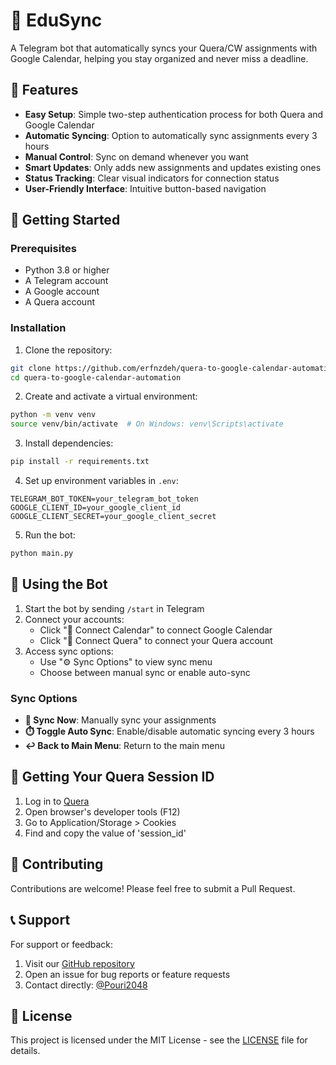 # 📅 EduSync

A Telegram bot that automatically syncs your Quera/CW assignments with Google Calendar, helping you stay organized and never miss a deadline.

## 🌟 Features

- **Easy Setup**: Simple two-step authentication process for both Quera and Google Calendar
- **Automatic Syncing**: Option to automatically sync assignments every 3 hours
- **Manual Control**: Sync on demand whenever you want
- **Smart Updates**: Only adds new assignments and updates existing ones
- **Status Tracking**: Clear visual indicators for connection status
- **User-Friendly Interface**: Intuitive button-based navigation

## 🚀 Getting Started

### Prerequisites

- Python 3.8 or higher
- A Telegram account
- A Google account
- A Quera account

### Installation

1. Clone the repository:
```bash
git clone https://github.com/erfnzdeh/quera-to-google-calendar-automation.git
cd quera-to-google-calendar-automation
```

2. Create and activate a virtual environment:
```bash
python -m venv venv
source venv/bin/activate  # On Windows: venv\Scripts\activate
```

3. Install dependencies:
```bash
pip install -r requirements.txt
```

4. Set up environment variables in `.env`:
```
TELEGRAM_BOT_TOKEN=your_telegram_bot_token
GOOGLE_CLIENT_ID=your_google_client_id
GOOGLE_CLIENT_SECRET=your_google_client_secret
```

5. Run the bot:
```bash
python main.py
```

## 📱 Using the Bot

1. Start the bot by sending `/start` in Telegram
2. Connect your accounts:
   - Click "🔗 Connect Calendar" to connect Google Calendar
   - Click "🔗 Connect Quera" to connect your Quera account
3. Access sync options:
   - Use "⚙️ Sync Options" to view sync menu
   - Choose between manual sync or enable auto-sync

### Sync Options

- **🔄 Sync Now**: Manually sync your assignments
- **⏱️ Toggle Auto Sync**: Enable/disable automatic syncing every 3 hours
- **↩️ Back to Main Menu**: Return to the main menu

## 🔑 Getting Your Quera Session ID

1. Log in to [Quera](https://quera.org)
2. Open browser's developer tools (F12)
3. Go to Application/Storage > Cookies
4. Find and copy the value of 'session_id'

## 🤝 Contributing

Contributions are welcome! Please feel free to submit a Pull Request.

## 📞 Support

For support or feedback:
1. Visit our [GitHub repository](https://github.com/erfnzdeh/quera-to-google-calendar-automation)
2. Open an issue for bug reports or feature requests
3. Contact directly: [@Pouri2048](https://t.me/Pouri2048)

## 📄 License

This project is licensed under the MIT License - see the [LICENSE](LICENSE) file for details.